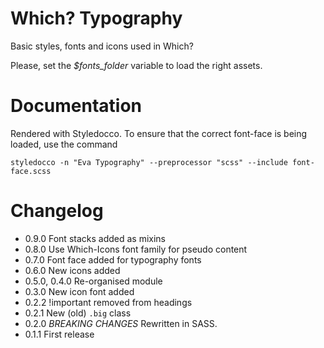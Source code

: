 # Which? Typography

Basic styles, fonts and icons used in Which?

Please, set the *$fonts_folder* variable to load the right assets.

# Documentation

Rendered with Styledocco. To ensure that the correct font-face is being loaded,
use the command
```
styledocco -n "Eva Typography" --preprocessor "scss" --include font-face.scss
```

# Changelog

- 0.9.0 Font stacks added as mixins
- 0.8.0 Use Which-Icons font family for pseudo content
- 0.7.0 Font face added for typography fonts
- 0.6.0 New icons added
- 0.5.0, 0.4.0 Re-organised module
- 0.3.0 New icon font added
- 0.2.2 !important removed from headings
- 0.2.1 New (old) `.big` class
- 0.2.0 *BREAKING CHANGES* Rewritten in SASS.
- 0.1.1 First release
